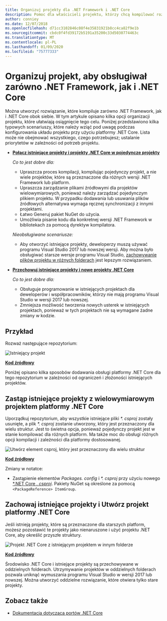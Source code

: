 ```yaml
---
title: Organizuj projekty dla .NET Framework i .NET Core
description: Pomoc dla właścicieli projektu, którzy chcą kompilować rozwiązanie względem .NET Framework i .NET Core obok siebie.
author: conniey
ms.date: 12/07/2018
ms.openlocfilehash: d71cc3102846c08f4e35831921b8cc4ca82f9e1b
ms.sourcegitcommit: cbdc0f4fd39172b5191a35200c33d5030774463c
ms.translationtype: MT
ms.contentlocale: pl-PL
ms.lasthandoff: 01/09/2020
ms.locfileid: "75777333"
---
```

# <a name="organize-your-project-to-support-both-net-framework-and-net-core"></a>Organizuj projekt, aby obsługiwał zarówno .NET Framework, jak i .NET Core

Można utworzyć rozwiązanie, które kompiluje zarówno .NET Framework, jak i .NET Core obok siebie. W tym artykule opisano kilka opcji organizacji projektu, które ułatwiają osiągnięcie tego celu. Poniżej przedstawiono kilka typowych scenariuszy, które należy wziąć pod uwagę podczas konfigurowania układu projektu przy użyciu platformy .NET Core. Lista może nie obejmować wszystkiego, czego potrzebujesz; ustalanie priorytetów w zależności od potrzeb projektu.

- [**Połącz istniejące projekty i projekty .NET Core w pojedyncze projekty**](#replace-existing-projects-with-a-multi-targeted-net-core-project)

  *Co to jest dobre dla:*
  - Upraszcza proces kompilacji, kompilując pojedynczy projekt, a nie wiele projektów, które są przeznaczone dla różnych wersji .NET Framework lub platform.
  - Upraszcza zarządzanie plikami źródłowymi dla projektów wielowymiarowych, ponieważ należy zarządzać pojedynczym plikiem projektu. W przypadku dodawania lub usuwania plików źródłowych alternatywa wymaga ręcznej synchronizacji z innymi projektami.
  - Łatwo Generuj pakiet NuGet do użycia.
  - Umożliwia pisanie kodu dla konkretnej wersji .NET Framework w bibliotekach za pomocą dyrektyw kompilatora.

  *Nieobsługiwane scenariusze:*
  - Aby otworzyć istniejące projekty, deweloperzy muszą używać programu Visual Studio 2017 lub nowszej wersji. Aby można było obsługiwać starsze wersje programu Visual Studio, [zachowywanie plików projektu w różnych folderach](#support-vs) jest lepszym rozwiązaniem.

- <a name="support-vs"></a>[**Przechowuj istniejące projekty i nowe projekty .NET Core**](#keep-existing-projects-and-create-a-net-core-project)

  *Co to jest dobre dla:*
  - Obsługuje programowanie w istniejących projektach dla deweloperów i współpracowników, którzy nie mają programu Visual Studio w wersji 2017 lub nowszej.
  - Zmniejsza możliwość tworzenia nowych usterek w istniejących projektach, ponieważ w tych projektach nie są wymagane żadne zmiany w kodzie.

## <a name="example"></a>Przykład

Rozważ następujące repozytorium:

![Istniejący projekt](./media/project-structure/existing-project-structure.png)

[**Kod źródłowy**](https://github.com/dotnet/samples/tree/master/framework/libraries/migrate-library/)

Poniżej opisano kilka sposobów dodawania obsługi platformy .NET Core dla tego repozytorium w zależności od ograniczeń i złożoności istniejących projektów.

## <a name="replace-existing-projects-with-a-multi-targeted-net-core-project"></a>Zastąp istniejące projekty z wielowymiarowym projektem platformy .NET Core

Uporządkuj repozytorium, aby wszystkie istniejące pliki *\*. csproj* zostały usunięte, a plik *\*. csproj* zostanie utworzony, który jest przeznaczony dla wielu struktur. Jest to świetna opcja, ponieważ pojedynczy projekt jest w stanie kompilować dla różnych platform. Ma także moc do obsługi różnych opcji kompilacji i zależności dla platformy dostosowanej.

![Utwórz element csproj, który jest przeznaczony dla wielu struktur](./media/project-structure/multi-targeted-project.png)

[**Kod źródłowy**](https://github.com/dotnet/samples/tree/master/framework/libraries/migrate-library-csproj/)

Zmiany w notatce:

- Zastąpienie elementów *Packages. config* i *\*. csproj* przy użyciu nowego [\*.NET Core *. csproj*](https://github.com/dotnet/samples/tree/master/framework/libraries/migrate-library-csproj/src/Car/Car.csproj). Pakiety NuGet są określone za pomocą `<PackageReference> ItemGroup`.

## <a name="keep-existing-projects-and-create-a-net-core-project"></a>Zachowaj istniejące projekty i Utwórz projekt platformy .NET Core

Jeśli istnieją projekty, które są przeznaczone dla starszych platform, możesz pozostawić te projekty jako nienaruszone i użyć projektu .NET Core, aby określić przyszłe struktury.

![Projekt .NET Core z istniejącym projektem w innym folderze](./media/project-structure/separate-projects-same-source.png)

[**Kod źródłowy**](https://github.com/dotnet/samples/tree/master/framework/libraries/migrate-library-csproj-keep-existing/)

Środowisko .NET Core i istniejące projekty są przechowywane w oddzielnych folderach. Utrzymywanie projektów w oddzielnych folderach pozwala uniknąć wymuszania programu Visual Studio w wersji 2017 lub nowszej. Można utworzyć oddzielne rozwiązanie, które otwiera tylko stare projekty.

## <a name="see-also"></a>Zobacz także

- [Dokumentacja dotycząca portów .NET Core](index.md)
